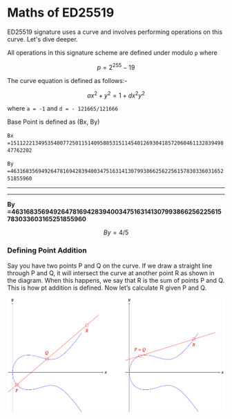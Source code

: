 # Maths of ED25519

ED25519 signature uses a curve and involves performing operations on this curve. Let's dive deeper.

All operations in this signature scheme are defined under modulo `p` where&#x20;

$$
p = 2^{255} - 19
$$

The curve equation is defined as follows:-

$$
ax^2 + y^2 = 1 + dx^2y^2
$$

where `a = -1` and `d = - 121665/121666`

Base Point is defined as (Bx, By)

`Bx =15112221349535400772501151409588531511454012693041857206046113283949847762202`

`By =46316835694926478169428394003475163141307993866256225615783033603165251855960`

****

****

**By =46316835694926478169428394003475163141307993866256225615783033603165251855960**&#x20;

$$
By = 4/5
$$

### Defining Point Addition&#x20;

Say you have two points P and Q on the curve. If we draw a straight line through P and Q, it will intersect the curve at another point R as shown in the diagram. When this happens, we say that R is the sum of points P and Q. This is how pt addition is defined. Now let’s calculate R given P and Q.

![Point Addition on the Curve](<../.gitbook/assets/Curve pt addn.png>)

